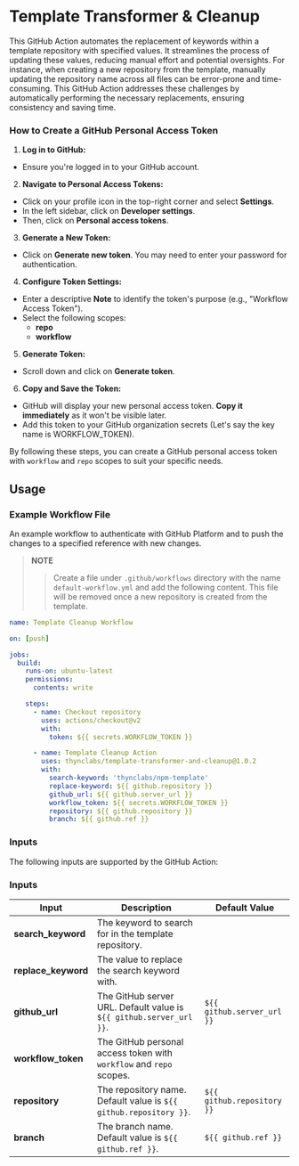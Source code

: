 # Template Transformer & Cleanup
This GitHub Action automates the replacement of keywords within a template repository with specified values. It streamlines the process of updating these values, reducing manual effort and potential oversights. For instance, when creating a new repository from the template, manually updating the repository name across all files can be error-prone and time-consuming. This GitHub Action addresses these challenges by automatically performing the necessary replacements, ensuring consistency and saving time.

### How to Create a GitHub Personal Access Token

1. **Log in to GitHub:**
  - Ensure you're logged in to your GitHub account.

2. **Navigate to Personal Access Tokens:**
  - Click on your profile icon in the top-right corner and select **Settings**.
  - In the left sidebar, click on **Developer settings**.
  - Then, click on **Personal access tokens**.

3. **Generate a New Token:**
  - Click on **Generate new token**. You may need to enter your password for authentication.

4. **Configure Token Settings:**
  - Enter a descriptive **Note** to identify the token's purpose (e.g., "Workflow Access Token").
  - Select the following scopes:
    - **repo**
    - **workflow**

5. **Generate Token:**
  - Scroll down and click on **Generate token**.

6. **Copy and Save the Token:**
  - GitHub will display your new personal access token. **Copy it immediately** as it won't be visible later.
  - Add this token to your GitHub organization secrets (Let's say the key name is WORKFLOW_TOKEN).

By following these steps, you can create a GitHub personal access token with `workflow` and `repo` scopes to suit your specific needs.

## Usage
### Example Workflow File
An example workflow to authenticate with GitHub Platform and to push the changes to a specified reference with new changes.
> **NOTE**
> > Create a file under `.github/workflows` directory with the name `default-workflow.yml` and add the following content. This file will be removed once a new repository is created from the template.

```yaml
name: Template Cleanup Workflow

on: [push]

jobs:
  build:
    runs-on: ubuntu-latest
    permissions:
      contents: write

    steps:
      - name: Checkout repository
        uses: actions/checkout@v2
        with:
          token: ${{ secrets.WORKFLOW_TOKEN }}

      - name: Template Cleanup Action
        uses: thynclabs/template-transformer-and-cleanup@1.0.2
        with:
          search-keyword: 'thynclabs/npm-template'
          replace-keyword: ${{ github.repository }}
          github_url: ${{ github.server_url }}
          workflow_token: ${{ secrets.WORKFLOW_TOKEN }}
          repository: ${{ github.repository }}
          branch: ${{ github.ref }}
```

### Inputs
The following inputs are supported by the GitHub Action:
### Inputs

| Input              | Description                                                                                   | Default Value                |
|--------------------|-----------------------------------------------------------------------------------------------|------------------------------|
| **search_keyword** | The keyword to search for in the template repository.                                          |                              |
| **replace_keyword**| The value to replace the search keyword with.                                                   |                              |
| **github_url**     | The GitHub server URL. Default value is `${{ github.server_url }}`.                             | `${{ github.server_url }}`   |
| **workflow_token** | The GitHub personal access token with `workflow` and `repo` scopes.                             |                              |
| **repository**     | The repository name. Default value is `${{ github.repository }}`.                               | `${{ github.repository }}`   |
| **branch**         | The branch name. Default value is `${{ github.ref }}`.                                           | `${{ github.ref }}`           |


